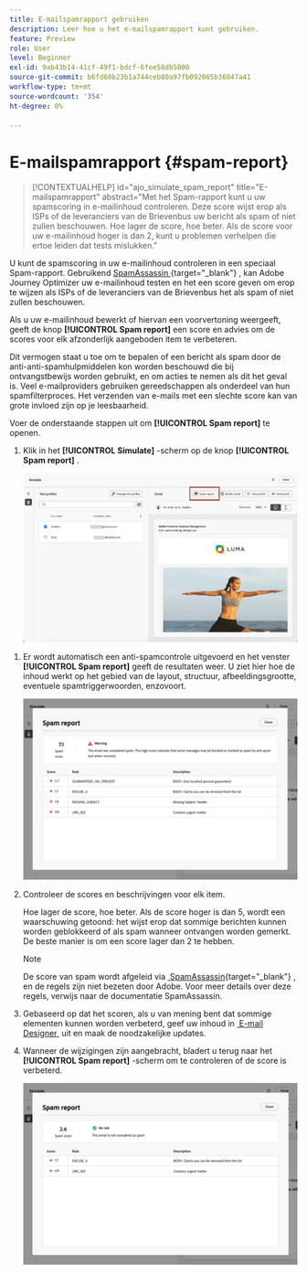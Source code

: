 ```yaml
---
title: E-mailspamrapport gebruiken
description: Leer hoe u het e-mailspamrapport kunt gebruiken.
feature: Preview
role: User
level: Beginner
exl-id: 9ab43b14-41cf-49f1-bdcf-6fee58db5000
source-git-commit: b6fd60b23b1a744ceb80a97fb092065b36847a41
workflow-type: tm+mt
source-wordcount: '354'
ht-degree: 0%

---
```


# E-mailspamrapport {#spam-report}

>[!CONTEXTUALHELP]
>id="ajo_simulate_spam_report"
>title="E-mailspamrapport"
>abstract="Met het Spam-rapport kunt u uw spamscoring in e-mailinhoud controleren. Deze score wijst erop als ISPs of de leveranciers van de Brievenbus uw bericht als spam of niet zullen beschouwen. Hoe lager de score, hoe beter. Als de score voor uw e-mailinhoud hoger is dan 2, kunt u problemen verhelpen die ertoe leiden dat tests mislukken."

U kunt de spamscoring in uw e-mailinhoud controleren in een speciaal Spam-rapport. Gebruikend [&#x200B; SpamAssassin &#x200B;](https://spamassassin.apache.org/){target="_blank"} , kan Adobe Journey Optimizer uw e-mailinhoud testen en het een score geven om erop te wijzen als ISPs of de leveranciers van de Brievenbus het als spam of niet zullen beschouwen.

Als u uw e-mailinhoud bewerkt of hiervan een voorvertoning weergeeft, geeft de knop **[!UICONTROL Spam report]** een score en advies om de scores voor elk afzonderlijk aangeboden item te verbeteren.

Dit vermogen staat u toe om te bepalen of een bericht als spam door de anti-anti-spamhulpmiddelen kon worden beschouwd die bij ontvangstbewijs worden gebruikt, en om acties te nemen als dit het geval is. Veel e-mailproviders gebruiken gereedschappen als onderdeel van hun spamfilterproces. Het verzenden van e-mails met een slechte score kan van grote invloed zijn op je leesbaarheid.

Voer de onderstaande stappen uit om **[!UICONTROL Spam report]** te openen.

1. Klik in het **[!UICONTROL Simulate]** -scherm op de knop **[!UICONTROL Spam report]** .

   ![](assets/spam-report-button.png)

<!--
    You can also open the [Email Designer](../email/content-from-scratch.md), click the **[!UICONTROL More]** button and select **[!UICONTROL Check spam score]** from the menu.

    ![](assets/spam-report-check-score.png)
-->

1. Er wordt automatisch een anti-spamcontrole uitgevoerd en het venster **[!UICONTROL Spam report]** geeft de resultaten weer. U ziet hier hoe de inhoud werkt op het gebied van de layout, structuur, afbeeldingsgrootte, eventuele spamtriggerwoorden, enzovoort.

   ![](assets/spam-report-high-score.png)

1. Controleer de scores en beschrijvingen voor elk item.

   Hoe lager de score, hoe beter. Als de score hoger is dan 5, wordt een waarschuwing getoond: het wijst erop dat sommige berichten kunnen worden geblokkeerd of als spam wanneer ontvangen worden gemerkt. De beste manier is om een score lager dan 2 te hebben.

   >[!NOTE]
   >
   >De score van spam wordt afgeleid via [&#x200B; SpamAssassin &#x200B;](https://spamassassin.apache.org/){target="_blank"} , en de regels zijn niet bezeten door Adobe. Voor meer details over deze regels, verwijs naar de documentatie SpamAssassin.
   >

1. Gebaseerd op dat het scoren, als u van mening bent dat sommige elementen kunnen worden verbeterd, geef uw inhoud in [&#x200B; E-mail Designer &#x200B;](../email/content-from-scratch.md) uit en maak de noodzakelijke updates.

1. Wanneer de wijzigingen zijn aangebracht, bladert u terug naar het **[!UICONTROL Spam report]** -scherm om te controleren of de score is verbeterd.

   ![](assets/spam-report-low-score.png)

<!--You can also check the message's alerts for warnings on potential risk of spam detection. Follow the steps below.

1. Click the **[!UICONTROL Alerts]** button on top right of the screen. [Learn more about email alerts](../email/create-email.md#check-email-alerts)

1. If **[!UICONTROL Spam checker alert]** is displayed, you should check your content for a potential risk of spam using the **[!UICONTROL Spam report]** feature as detailed above.

    ![](assets/spam-report-alert.png)
-->
